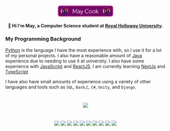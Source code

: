 <div id=header align=center >
            <img align="center" width="35%" alt="May Cook" src="https://github.com/May-Cook/May-Cook/blob/main/github-header-image.png?raw=true" />


#### 👋 Hi I'm May, a Computer Science student at [Royal Holloway University](https://www.royalholloway.ac.uk/).
</div>

### My Programming Background
[Python](https://www.python.org/) is the language I have the most experience with, so I use it for a lot of my personal projects. I also have a reasonable amount of [Java](https://dev.java/) experience due to needing to use it at university. I also have some experience with [JavaScript](https://developer.mozilla.org/en-US/docs/Web/javascript) and [ReactJS](https://react.dev/). I am currently learning [NextJs](https://nextjs.org/) and [TypeScript](https://www.typescriptlang.org/)

I have also have small amounts of experience using a variety of other languages and tools such as `SQL`, `Bash`,`C`, `C#`, `Unity`, and `Django`. 

#

<div id=stats-card align=center> 
<a href="https://github.com/anuraghazra/github-readme-stats">
  <img height=200 align="center" src="https://github-readme-stats.vercel.app/api?username=May-Cook&theme=jolly" />
</a>
</div>

#

<div id=badges align=center>
  <img align="center" src="https://img.shields.io/badge/python-3670A0?style=for-the-badge&logo=python&logoColor=ffdd54" />
  <img align="center" src="https://img.shields.io/badge/java-%23ED8B00.svg?style=for-the-badge&logo=openjdk&logoColor=white" />
  <img align="center" src="https://img.shields.io/badge/javascript-%23323330.svg?style=for-the-badge&logo=javascript&logoColor=%23F7DF1E" />
  <img align="center" src="https://img.shields.io/badge/typescript-%23007ACC.svg?style=for-the-badge&logo=typescript&logoColor=white" />
  <img align="center" src="https://img.shields.io/badge/react-%2320232a.svg?style=for-the-badge&logo=react&logoColor=%2361DAFB" />
  <img align="center" src="https://img.shields.io/badge/Next-black?style=for-the-badge&logo=next.js&logoColor=white" />
  <img align="center" src="https://img.shields.io/badge/Linux%20Mint-87CF3E?style=for-the-badge&logo=Linux%20Mint&logoColor=white" />
  <img align="center" src="https://img.shields.io/badge/-Raspberry_Pi-C51A4A?style=for-the-badge&logo=Raspberry-Pi" />
  <img align="center" src="https://img.shields.io/badge/Deno-000000?logo=deno&logoColor=white&style=for-the-badge" />
  <img align="center" src="https://img.shields.io/badge/Tailwind_CSS-06B6D4?logo=tailwindcss&logoColor=black&style=for-the-badge" />
</div>
